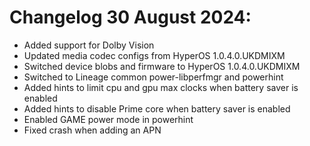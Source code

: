 # Changelog 30 August 2024:
- Added support for Dolby Vision
- Updated media codec configs from HyperOS 1.0.4.0.UKDMIXM
- Switched device blobs and firmware to HyperOS 1.0.4.0.UKDMIXM
- Switched to Lineage common power-libperfmgr and powerhint
- Added hints to limit cpu and gpu max clocks when battery saver is enabled
- Added hints to disable Prime core when battery saver is enabled
- Enabled GAME power mode in powerhint
- Fixed crash when adding an APN
